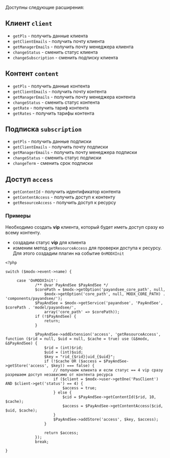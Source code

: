 Доступны следующие расширения:

## Клиент `client`

* `getPls` - получить данные клиента
* `getClientEmails` - получить почту клиента
* `getManagerEmails` - получить почту менеджера клиента
* `changeStatus` - сменить статус клиента
* `changeSubscription` - сменить подписку клиента

## Контент `content`

* `getPls` - получить данные контента
* `getClientEmails` - получить почту контента
* `getManagerEmails` - получить почту менеджера контента
* `changeStatus` - сменить статус контента
* `getRate` - получить тариф контента
* `getRates` - получить тарифы контента

## Подписка `subscription`

* `getPls` - получить данные подписки
* `getClientEmails` - получить почту подписки
* `getManagerEmails` - получить почту менеджера подписки
* `changeStatus` - сменить статус подписки
* `changeTerm` - сменить срок подписки

## Доступ `access`

* `getContentId` - получить идентификатор контента
* `getContentAccess` - получить доступ к контенту
* `getResourceAccess` - получить доступ к ресурсу

### Примеры

Необходимо создать **vip** клиента, который будет иметь доступ сразу ко всему контенту.

- создадим статус **vip** для клиента
- изменим метод `getResourceAccess` для проверки доступа к ресурсу. Для этого создадим плагин на событие `OnMODXInit`

```
<?php

switch ($modx->event->name) {

     case 'OnMODXInit':
             /** @var PayAndSee $PayAndSee */
             $corePath = $modx->getOption('payandsee_core_path', null,
                 $modx->getOption('core_path', null, MODX_CORE_PATH) . 'components/payandsee/');
             $PayAndSee = $modx->getService('payandsee', 'PayAndSee', $corePath . 'model/payandsee/',
                 array('core_path' => $corePath));
             if (!$PayAndSee) {
                 return;
             }
     
             $PayAndSee->addExtension('access', 'getResourceAccess', function ($rid = null, $uid = null, $cache = true) use (&$modx, &$PayAndSee) {
                 $rid = (int)$rid;
                 $uid = (int)$uid;
                 $key = "rid_{$rid}|uid_{$uid}";
                 if (!$cache OR ($access = $PayAndSee->getStore('access', $key)) === false) {
                     // получаем клиента и если статус == 4 vip сразу разрешаем доступ независимо от контента ресурса
                     if ($client = $modx->user->getOne('PasClient') AND $client->get('status') == 4) {
                         $access = true;
                     } else {
                         $cid = $PayAndSee->getContentId($rid, 10, $cache);
                         $access = $PayAndSee->getContentAccess($cid, $uid, $cache);
                     }
                     $PayAndSee->addStore('access', $key, $access);
                 }
     
                 return $access;
             });
             break;
        
}
```
